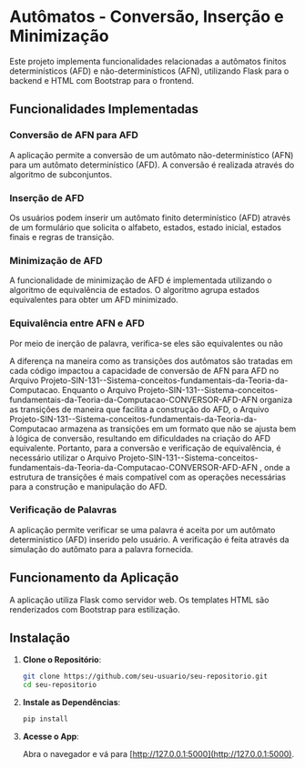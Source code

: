 # Autômatos - Conversão, Inserção e Minimização

Este projeto implementa funcionalidades relacionadas a autômatos finitos determinísticos (AFD) e não-determinísticos (AFN), utilizando Flask para o backend e HTML com Bootstrap para o frontend.

## Funcionalidades Implementadas

### Conversão de AFN para AFD

A aplicação permite a conversão de um autômato não-determinístico (AFN) para um autômato determinístico (AFD). A conversão é realizada através do algoritmo de subconjuntos.

### Inserção de AFD

Os usuários podem inserir um autômato finito determinístico (AFD) através de um formulário que solicita o alfabeto, estados, estado inicial, estados finais e regras de transição.

### Minimização de AFD

A funcionalidade de minimização de AFD é implementada utilizando o algoritmo de equivalência de estados. O algoritmo agrupa estados equivalentes para obter um AFD minimizado.

### Equivalência entre AFN e AFD

Por meio de inerção de palavra, verifica-se eles são equivalentes ou não

A diferença na maneira como as transições dos autômatos são tratadas em cada código impactou a capacidade de conversão de AFN para AFD no Arquivo Projeto-SIN-131--Sistema-conceitos-fundamentais-da-Teoria-da-Computacao. Enquanto o Arquivo Projeto-SIN-131--Sistema-conceitos-fundamentais-da-Teoria-da-Computacao-CONVERSOR-AFD-AFN organiza as transições de maneira que facilita a construção do AFD, o Arquivo Projeto-SIN-131--Sistema-conceitos-fundamentais-da-Teoria-da-Computacao armazena as transições em um formato que não se ajusta bem à lógica de conversão, resultando em dificuldades na criação do AFD equivalente. Portanto, para a conversão e verificação de equivalência, é necessário utilizar o Arquivo Projeto-SIN-131--Sistema-conceitos-fundamentais-da-Teoria-da-Computacao-CONVERSOR-AFD-AFN , onde a estrutura de transições é mais compatível com as operações necessárias para a construção e manipulação do AFD.


### Verificação de Palavras

A aplicação permite verificar se uma palavra é aceita por um autômato determinístico (AFD) inserido pelo usuário. A verificação é feita através da simulação do autômato para a palavra fornecida.

## Funcionamento da Aplicação

A aplicação utiliza Flask como servidor web. Os templates HTML são renderizados com Bootstrap para estilização.

## Instalação

1. **Clone o Repositório**:

    ```bash
    git clone https://github.com/seu-usuario/seu-repositorio.git
    cd seu-repositorio
    ```

2. **Instale as Dependências**:

    ```bash
    pip install
    ```

3. **Acesse o App**:

    Abra o navegador e vá para [http://127.0.0.1:5000](http://127.0.0.1:5000).


